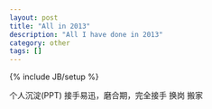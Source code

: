 ```yaml
---
layout: post
title: "All in 2013"
description: "All I have done in 2013"
category: other
tags: []
---
```

{% include JB/setup %}

个人沉淀(PPT)
接手易迅，磨合期，完全接手
换岗
搬家

